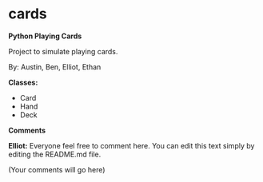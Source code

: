 cards
=====

**Python Playing Cards**

Project to simulate playing cards.

By: Austin, Ben, Elliot, Ethan

**Classes:**
 - Card
 - Hand
 - Deck

**Comments**

**Elliot:** Everyone feel free to comment here. You can edit this text simply by editing the README.md file.

(Your comments will go here)
